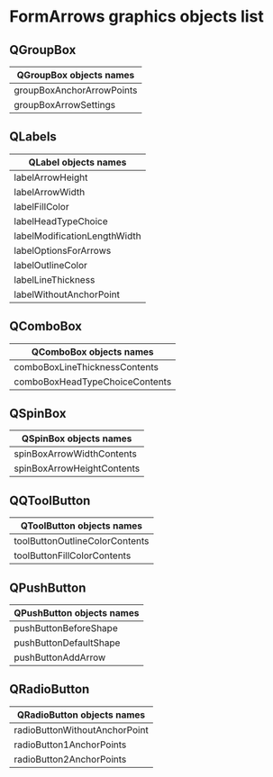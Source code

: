 # FormArrows graphics objects list

## QGroupBox

| QGroupBox objects names      |
| ---------------------------- |
| groupBoxAnchorArrowPoints    |
| groupBoxArrowSettings        |


## QLabels
	
| QLabel objects names         |
| ---------------------------- |
| labelArrowHeight             |
| labelArrowWidth              |
| labelFillColor               |
| labelHeadTypeChoice          |
| labelModificationLengthWidth |
| labelOptionsForArrows        |
| labelOutlineColor            |
| labelLineThickness           |
| labelWithoutAnchorPoint      |


## QComboBox

| QComboBox objects names         |
| --------------------------------|
| comboBoxLineThicknessContents   |
| comboBoxHeadTypeChoiceContents  |


## QSpinBox

| QSpinBox objects names      |
| --------------------------- |
| spinBoxArrowWidthContents   |
| spinBoxArrowHeightContents  |

	
## QQToolButton

| QToolButton objects names       |
| ------------------------------- |
| toolButtonOutlineColorContents  |
| toolButtonFillColorContents     |


## QPushButton

| QPushButton objects names      |
| ------------------------------ |
| pushButtonBeforeShape          |
| pushButtonDefaultShape         |
| pushButtonAddArrow             |


## QRadioButton

| QRadioButton objects names      |
| ------------------------------- |
| radioButtonWithoutAnchorPoint   |
| radioButton1AnchorPoints        |
| radioButton2AnchorPoints        |


